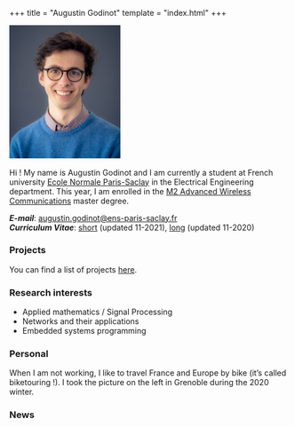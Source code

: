 +++
title = "Augustin Godinot"
template = "index.html"
+++

<img src="images/portrait.jpg" width="200" class="profile-picture">

Hi ! My name is Augustin Godinot and I am currently a student at French university [Ecole Normale Paris-Saclay](https://ens-paris-sacaly.fr) in the Electrical Engineering department.
This year, I am enrolled in the [M2 Advanced Wireless Communications](https://www.universite-paris-saclay.fr/formation/master/electronique-energie-electrique-automatique/m2-advanced-wireless-communications-systems) master degree.

***E-mail***: [augustin.godinot@ens-paris-saclay.fr](maito:augustin.godinot@ens-paris-saclay.fr) <br>
***Curriculum Vitae***: [short](CV/short.pdf) (updated 11-2021), [long](CV/long.pdf) (updated 11-2020)

### Projects
You can find a list of projects [here](/projects).

### Research interests
* Applied mathematics / Signal Processing
* Networks and their applications
* Embedded systems programming

### Personal
When I am not working, I like to travel France and Europe by bike (it’s called biketouring !).
I took the picture on the left in Grenoble during the 2020 winter.


### News
